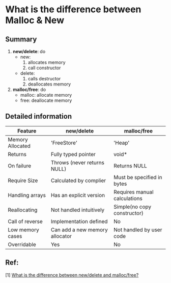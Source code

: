# What is the difference between Malloc & New

## Summary
1. **new/delete**: do
    - new: 
        1. allocates memory
        2. call constructor
    - delete:
        1. calls destructor
        2. deallocates memory
2. **malloc/free**: do
    - malloc: allocate memory
    - free: deallocate memory

## Detailed information

Feature|new/delete|malloc/free|
-|-|-|
Memory Allocated|'FreeStore'|'Heap'|
Returns|Fully typed pointer| void*|
On failure|Throws (never returns NULL)|Returns NULL|
Require Size|Calculated by complier|Must be specified in bytes|
Handling arrays|Has an explicit version|Requires manual calculations|
Reallocating|Not handled intuitively|Simple(no copy constructor)|
Call of reverse|Implementation defined|No|
Low memory cases|Can add a new memory allocator|Not handled by user code|
Overridable|Yes|No|

## Ref:
[1] [What is the difference between new/delete and malloc/free?](https://stackoverflow.com/questions/240212/what-is-the-difference-between-new-delete-and-malloc-free)